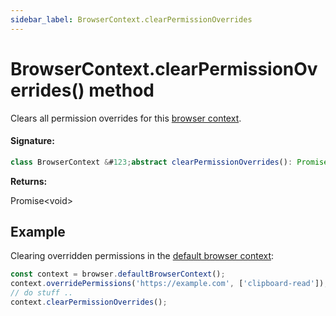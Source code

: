 ```yaml
---
sidebar_label: BrowserContext.clearPermissionOverrides
---
```


# BrowserContext.clearPermissionOverrides() method

Clears all permission overrides for this [browser context](./puppeteer.browsercontext.md).

#### Signature:

```typescript
class BrowserContext &#123;abstract clearPermissionOverrides(): Promise<void>;&#125;
```

**Returns:**

Promise&lt;void&gt;

## Example

Clearing overridden permissions in the [default browser context](./puppeteer.browser.defaultbrowsercontext.md):

```ts
const context = browser.defaultBrowserContext();
context.overridePermissions('https://example.com', ['clipboard-read']);
// do stuff ..
context.clearPermissionOverrides();
```
